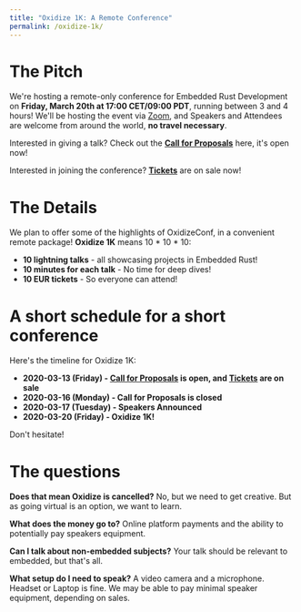 ```yaml
---
title: "Oxidize 1K: A Remote Conference"
permalink: /oxidize-1k/
---
```

<script src='https://js.tito.io/v1' async></script>


# The Pitch

We're hosting a remote-only conference for Embedded Rust Development on **Friday, March 20th at 17:00 CET/09:00 PDT**, running between 3 and 4 hours! We'll be hosting the event via [Zoom](https://zoom.us), and Speakers and Attendees are welcome from around the world, **no travel necessary**.

Interested in giving a talk? Check out the **[Call for Proposals]** here, it's open now!

Interested in joining the conference? **[Tickets]** are on sale now!

# The Details

We plan to offer some of the highlights of OxidizeConf, in a convenient remote package! **Oxidize 1K** means 10 * 10 * 10:

* **10 lightning talks** - all showcasing projects in Embedded Rust!
* **10 minutes for each talk** - No time for deep dives!
* **10 EUR tickets** - So everyone can attend!

<tito-widget event="ferrous-systems/oxidize-10-3"></tito-widget>

# A short schedule for a short conference

Here's the timeline for Oxidize 1K:

* **2020-03-13 (Friday) - [Call for Proposals] is open, and [Tickets] are on sale**
* **2020-03-16 (Monday) - Call for Proposals is closed**
* **2020-03-17 (Tuesday) - Speakers Announced**
* **2020-03-20 (Friday) - Oxidize 1K!**

[Call for Proposals]: https://cfp.oxidizeconf.com/events/oxidize-1k/
[Tickets]: https://ti.to/ferrous-systems/oxidize-10-3

Don't hesitate!

# The questions

**Does that mean Oxidize is cancelled?** No, but we need to get creative. But as going virtual is an option, we want to learn.

**What does the money go to?** Online platform payments and the ability to potentially pay speakers equipment.

**Can I talk about non-embedded subjects?** Your talk should be relevant to embedded, but that's all.

**What setup do I need to speak?** A video camera and a microphone. Headset or Laptop is fine. We may be able to pay minimal speaker equipment, depending on sales.